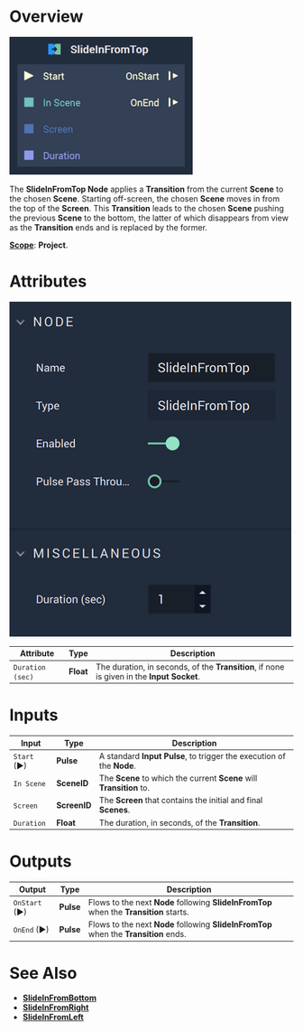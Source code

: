 # Overview

![The SlideInFromTop Node.](../../.gitbook/assets/slideinfromtopnodereal.png)

The **SlideInFromTop Node** applies a **Transition** from the current **Scene** to the chosen **Scene**. Starting off-screen, the chosen **Scene** moves in from the top of the **Screen**. This **Transition** leads to the chosen **Scene** pushing the previous **Scene** to the bottom, the latter of which disappears from view as the **Transition** ends and is replaced by the former.  

[**Scope**](../overview.md#scopes): **Project**.

# Attributes

![The SlideInFromTopNode Attributes](../../.gitbook/assets/slideinfromtopatts.png)

|Attribute|Type|Description|
|---|---|---|
|`Duration (sec)`|**Float**|The duration, in seconds, of the **Transition**, if none is given in the **Input Socket**.|

# Inputs

|Input|Type|Description|
|---|---|---|
|`Start` (►)|**Pulse**|A standard **Input Pulse**, to trigger the execution of the **Node**.|
| `In Scene` | **SceneID** | The **Scene** to which the current **Scene** will **Transition** to. |
| `Screen` | **ScreenID** | The **Screen** that contains the initial and final **Scenes**. |
| `Duration` | **Float** | The duration, in seconds, of the **Transition**. |


# Outputs

|Output|Type|Description|
|---|---|---|
| `OnStart` (►) | **Pulse** | Flows to the next **Node** following **SlideInFromTop** when the **Transition** starts. |
| `OnEnd` (►) | **Pulse** | Flows to the next **Node** following **SlideInFromTop** when the **Transition** ends.  |

# See Also

* [**SlideInFromBottom**](slideinfrombottom.md)
* [**SlideInFromRight**](slideinfromright.md)
* [**SlideInFromLeft**](slideinfromleft.md)

